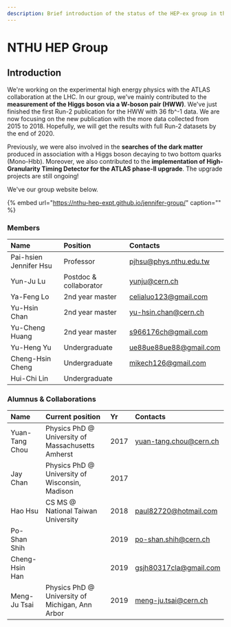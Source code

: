 ```yaml
---
description: Brief introduction of the status of the HEP-ex group in the NTHU
---
```


# NTHU HEP Group

## Introduction

We're working on the experimental high energy physics with the ATLAS collaboration at the LHC. In our group, we've mainly contributed to the **measurement of the Higgs boson via a W-boson pair \(HWW\)**. We've just finished the first Run-2 publication for the HWW with 36 fb^-1 data. We are now focusing on the new publication with the more data collected from 2015 to 2018. Hopefully, we will get the results with full Run-2 datasets by the end of 2020. 

Previously, we were also involved in the **searches of the dark matter** produced in association with a Higgs boson decaying to two bottom quarks \(Mono-Hbb\). Moreover, we also contributed to the **implementation of High-Granularity Timing Detector for the ATLAS phase-II upgrade**. The upgrade projects are still ongoing!  

We've our group website below. 

{% embed url="https://nthu-hep-expt.github.io/jennifer-group/" caption="" %}

### Members

| Name | Position | Contacts |
| :--- | :--- | :--- |
| Pai-hsien Jennifer Hsu | Professor | pjhsu@phys.nthu.edu.tw |
| Yun-Ju Lu | Postdoc & collaborator | yunju@cern.ch |
| Ya-Feng Lo | 2nd year master | celialuo123@gmail.com |
| Yu-Hsin Chan | 2nd year master | yu-hsin.chan@cern.ch |
| Yu-Cheng Huang | 2nd year master | s966176ch@gmail.com |
| Yu-Heng Yu | Undergraduate | ue88ue88ue88@gmail.com |
| Cheng-Hsin Cheng | Undergraduate | mikech126@gmail.com |
| Hui-Chi Lin | Undergraduate |  |

### Alumnus & Collaborations

| Name | Current position | Yr | Contacts |
| :--- | :--- | :--- | :--- |
| Yuan-Tang Chou | Physics PhD @ University of Massachusetts Amherst | 2017 | yuan-tang.chou@cern.ch |
| Jay Chan | Physics PhD @ University of Wisconsin, Madison | 2017 |  |
| Hao Hsu | CS MS @ National Taiwan University | 2018 | paul82720@hotmail.com |
| Po-Shan Shih |  | 2019 | po-shan.shih@cern.ch |
| Cheng-Hsin Han |  | 2019 | gsjh80317cla@gmail.com |
| Meng-Ju Tsai | Physics PhD @ University of Michigan, Ann Arbor | 2019 | meng-ju.tsai@cern.ch |



